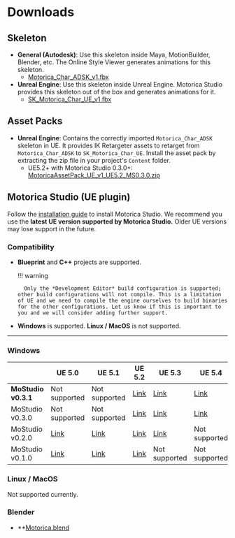 # Downloads

## Skeleton

- **General (Autodesk)**: Use this skeleton inside Maya, MotionBuilder, Blender, etc. The Online Style Viewer generates animations for this skeleton.
    - [Motorica_Char_ADSK_v1.fbx](https://drive.google.com/file/d/13bPK0RDA8jJuUIKJA9mrxfUXtLFCDG5d/view)
- **Unreal Engine**: Use this skeleton inside Unreal Engine. Motorica Studio provides this skeleton out of the box and generates animations for it.
    - [SK_Motorica_Char_UE_v1.fbx](https://drive.google.com/file/d/1zAMVNztADOqJQPm2_GY4YHhOrmlFXJ3S/view)

## Asset Packs

- **Unreal Engine**: Contains the correctly imported `Motorica_Char_ADSK` skeleton in UE. It provides IK Retargeter assets to retarget from `Motorica_Char_ADSK` to `SK_Motorica_Char_UE`. Install the asset pack by extracting the zip file in your project's `Content` folder.
    - UE5.2+ with Motorica Studio 0.3.0+: [MotoricaAssetPack_UE_v1_UE5.2_MS0.3.0.zip](https://drive.google.com/file/d/1G48KEKTBT71stTOv66YTAncVO8KxyW9x/view)

## Motorica Studio (UE plugin)

Follow the [installation guide](get-started/installing.md) to install Motorica Studio. We recommend you use the **latest UE version supported by Motorica Studio.** Older UE versions may lose support in the future.

### Compatibility

- **Blueprint** and **C++** projects are supported.

    !!! warning
        
        Only the *Development Editor* build configuration is supported; other build configurations will not compile. This is a limitation of UE and we need to compile the engine ourselves to build binaries for the other configurations. Let us know if this is important to you and we will consider adding further support.

- **Windows** is supported. **Linux / MacOS** is  not supported.

---

### Windows

<!--
    Managing the table below in a text editor is a pain.
    Instead, go to https://www.tablesgenerator.com/markdown_tables and upload "downloads.tgn". Do your changes there.
    When done with your changes, remember to DOWNLOAD the table by going "File > Save table" and overwrite "downloads.tgn".
 -->

|                     | **UE 5.0**                                                                     | **UE 5.1**                                                                     | **UE 5.2**                                                                     | **UE 5.3**                                                                     | **UE 5.4**                                                                     |
|---------------------|--------------------------------------------------------------------------------|--------------------------------------------------------------------------------|--------------------------------------------------------------------------------|--------------------------------------------------------------------------------|--------------------------------------------------------------------------------|
| **MoStudio v0.3.1** | Not supported                                                                  | Not supported                                                                  | [Link](https://drive.google.com/file/d/1XnAcEVhNFXI3Oai_sW6c1axbinIlC-Zf/view) | [Link](https://drive.google.com/file/d/13kA7uixfTTvRC7s08br5LeEHlsGIqBV5/view) | [Link](https://drive.google.com/file/d/15GKjC3vkmJMY7D8ajlxPiraRESO_LPJ6/view) |
| MoStudio v0.3.0     | Not supported                                                                  | Not supported                                                                  | [Link](https://drive.google.com/file/d/1KMtTzSQWqNIlg8MATggx1IDfFJIflJti/view) | [Link](https://drive.google.com/file/d/1d0a9hQ4G8w6RRxSpSXkjc5ep2cWyLjS-/view) | [Link](https://drive.google.com/file/d/15Yl80mS3SZzf1erJGdDenLPaQ9qUgvcL/view) |
| MoStudio v0.2.0     | [Link](https://drive.google.com/file/d/1_jeqUyC3K_plzMg_FGlNv86x8r96iW_c/view) | [Link](https://drive.google.com/file/d/1Z3GTWCs2EtrL6O7tLNay89YQxj_qjDCI/view) | [Link](https://drive.google.com/file/d/19D4iCtS10GRSxf-TCq3O58-5E3thuqEe/view) | [Link](https://drive.google.com/file/d/18Si_ET88780tyP9F-Auhkv6ESl5PbL9M/view) | Not supported                                                                  |
| MoStudio v0.1.0     | [Link](https://drive.google.com/file/d/1OPg8xVHwGEtfKKNBqjNkvxN7U-ctNIIh/view) | [Link](https://drive.google.com/file/d/1cbC6EhRxO5_ZS4bHcwEiQIynmIJjCLQb/view) | [Link](https://drive.google.com/file/d/1NYxJ9WG00Tc1AzyLMySDfMOVmmoCpsBC/view) | Not supported                                                                  | Not supported                                                                  |

### Linux / MacOS

Not supported currently.

### Blender

- **[Motorica.blend](https://drive.google.com/file/d/1-FUC3YTwEUB0i5nUnwH_NoySo5LHl83t/view)
